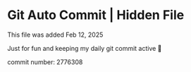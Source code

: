 # Git Auto Commit | Hidden File

This file was added Feb 12, 2025

Just for fun and keeping my daily git commit active 🤪

commit number: 2776308

